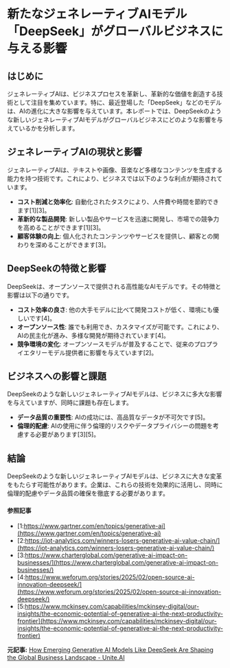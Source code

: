 # 新たなジェネレーティブAIモデル「DeepSeek」がグローバルビジネスに与える影響

## はじめに

ジェネレーティブAIは、ビジネスプロセスを革新し、革新的な価値を創造する技術として注目を集めています。特に、最近登場した「DeepSeek」などのモデルは、AIの進化に大きな影響を与えています。本レポートでは、DeepSeekのような新しいジェネレーティブAIモデルがグローバルビジネスにどのような影響を与えているかを分析します。

## ジェネレーティブAIの現状と影響

ジェネレーティブAIは、テキストや画像、音楽など多様なコンテンツを生成する能力を持つ技術です。これにより、ビジネスでは以下のような利点が期待されています。

- **コスト削減と効率化**: 自動化されたタスクにより、人件費や時間を節約できます[1][3]。
- **革新的な製品開発**: 新しい製品やサービスを迅速に開発し、市場での競争力を高めることができます[1][3]。
- **顧客体験の向上**: 個人化されたコンテンツやサービスを提供し、顧客との関わりを深めることができます[3]。

## DeepSeekの特徴と影響

DeepSeekは、オープンソースで提供される高性能なAIモデルです。その特徴と影響は以下の通りです。

- **コスト効率の良さ**: 他の大手モデルに比べて開発コストが低く、環境にも優しいです[4]。
- **オープンソース性**: 誰でも利用でき、カスタマイズが可能です。これにより、AIの民主化が進み、多様な開発が期待されています[4]。
- **競争環境の変化**: オープンソースモデルが普及することで、従来のプロプライエタリーモデル提供者に影響を与えています[2]。

## ビジネスへの影響と課題

DeepSeekのような新しいジェネレーティブAIモデルは、ビジネスに多大な影響を与えていますが、同時に課題も存在します。

- **データ品質の重要性**: AIの成功には、高品質なデータが不可欠です[5]。
- **倫理的配慮**: AIの使用に伴う倫理的リスクやデータプライバシーの問題を考慮する必要があります[3][5]。

## 結論

DeepSeekのような新しいジェネレーティブAIモデルは、ビジネスに大きな変革をもたらす可能性があります。企業は、これらの技術を効果的に活用し、同時に倫理的配慮やデータ品質の確保を徹底する必要があります。

#### 参照記事
- [1:https://www.gartner.com/en/topics/generative-ai](https://www.gartner.com/en/topics/generative-ai)
- [2:https://iot-analytics.com/winners-losers-generative-ai-value-chain/](https://iot-analytics.com/winners-losers-generative-ai-value-chain/)
- [3:https://www.charterglobal.com/generative-ai-impact-on-businesses/](https://www.charterglobal.com/generative-ai-impact-on-businesses/)
- [4:https://www.weforum.org/stories/2025/02/open-source-ai-innovation-deepseek/](https://www.weforum.org/stories/2025/02/open-source-ai-innovation-deepseek/)
- [5:https://www.mckinsey.com/capabilities/mckinsey-digital/our-insights/the-economic-potential-of-generative-ai-the-next-productivity-frontier](https://www.mckinsey.com/capabilities/mckinsey-digital/our-insights/the-economic-potential-of-generative-ai-the-next-productivity-frontier)


**元記事:** [How Emerging Generative AI Models Like DeepSeek Are Shaping the Global Business Landscape - Unite.AI](https://www.unite.ai/how-emerging-generative-ai-models-like-deepseek-are-shaping-the-global-business-landscape/)